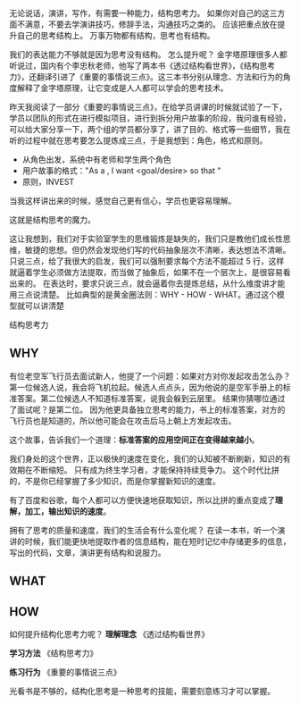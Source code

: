 无论说话，演讲，写作，有需要一种能力，结构思考力。
如果你对自己的这三方面不满意，不要去学演讲技巧，修辞手法，沟通技巧之类的。
应该把重点放在提升自己的思考结构上。
万事万物都有结构，思考也有结构。

我们的表达能力不够就是因为思考没有结构。
怎么提升呢？
金字塔原理很多人都听说过，国内有个李忠秋老师，他写了两本书《透过结构看世界》，《结构思考力》，还翻译引进了《重要的事情说三点》。这三本书分别从理念、方法和行为的角度解释了金字塔原理，让它变成是人人都可以学会的思考技术。

昨天我阅读了一部分《重要的事情说三点》，在给学员讲课的时候就试验了一下，学员以团队的形式在进行模拟项目，进行到拆分用户故事的阶段，我问谁有经验，可以给大家分享一下，两个组的学员都分享了，讲了目的、格式等一些细节，我在听的过程中就在思考要怎么提炼成三点，于是我想到：角色，格式和原则。
* 从角色出发，系统中有老师和学生两个角色
* 用户故事的格式："As a <role>, I want <goal/desire> so that <benefit>"
* 原则，INVEST

当我这样讲出来的时候，感觉自己更有信心，学员也更容易理解。

这就是结构思考的魔力。

这让我想到，我们对于实验室学生的思维锻炼是缺失的，我们只是教他们成长性思维，敏捷的思想。但仍然会发现他们写的代码抽象层次不清晰，表达想法不清晰。
只说三点，给了我很大的启发，我们可以强制要求每个方法不能超过 5 行，这样就逼着学生必须做方法提取，而当做了抽象后，如果不在一个层次上，是很容易看出来的。
在表达时，要求只说三点，就会逼着你去提炼总结，从什么维度讲才能用三点说清楚。
比如典型的是黄金圈法则：WHY - HOW - WHAT。通过这个模型就可以讲清楚


结构思考力
## WHY
有位老空军飞行员去面试新人，他提了一个问题：如果对方对你发起攻击怎么办？
第一位候选人说，我会将飞机拉起。候选人点点头，因为他说的是空军手册上的标准答案。第二位候选人不知道标准答案，说我会躲到云层里。
结果你猜哪位通过了面试呢？是第二位。
因为他更具备独立思考的能力，书上的标准答案，对方的飞行员也是知道的，所以他可能会在攻击后马上朝上方发起攻击。

这个故事，告诉我们一个道理：**标准答案的应用空间正在变得越来越小**。

我们身处的这个世界，正以极快的速度在变化，我们的认知被不断刷新，知识的有效期在不断缩短。
只有成为终生学习者，才能保持持续竞争力。
这个时代比拼的，不是你已经掌握了多少知识，而是你掌握新知识的速度。

有了百度和谷歌，每个人都可以方便快速地获取知识，所以比拼的重点变成了**理解，加工，输出知识的速度**。

拥有了思考的质量和速度，我们的生活会有什么变化呢？
在读一本书，听一个演讲的时候，我们能更快地提取作者的信息结构，能在短时记忆中存储更多的信息，写出的代码，文章，演讲更有结构和说服力。

## WHAT

## HOW
如何提升结构化思考力呢？
**理解理念**
《透过结构看世界》

**学习方法**
《结构思考力》

**练习行为**
《重要的事情说三点》

光看书是不够的，结构化思考是一种思考的技能，需要刻意练习才可以掌握。